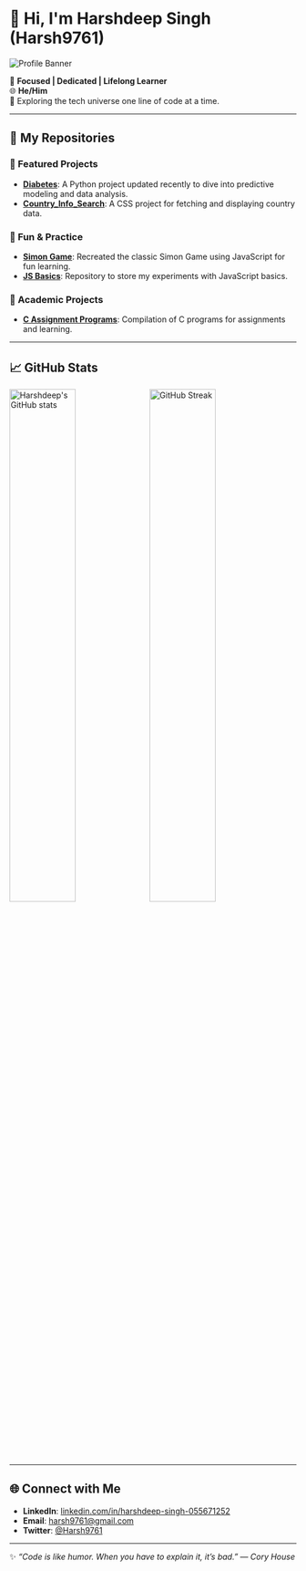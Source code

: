 # 👋 Hi, I'm Harshdeep Singh (Harsh9761)

![Profile Banner](githubbanner.jpg)

🎯 **Focused | Dedicated | Lifelong Learner**  
🌐 **He/Him**  
📍 Exploring the tech universe one line of code at a time.

---

## 📂 My Repositories

### 🚀 Featured Projects  
- **[Diabetes](https://github.com/Harsh9761/diabetes)**: A Python project updated recently to dive into predictive modeling and data analysis.  
- **[Country_Info_Search](https://github.com/Harsh9761/Country_Info_Search)**: A CSS project for fetching and displaying country data.  

### 🧩 Fun & Practice  
- **[Simon Game](https://github.com/Harsh9761/Simon_Game)**: Recreated the classic Simon Game using JavaScript for fun learning.  
- **[JS Basics](https://github.com/Harsh9761/JS-Basics)**: Repository to store my experiments with JavaScript basics.  

### 📜 Academic Projects  
- **[C Assignment Programs](https://github.com/Harsh9761/c-assignment-programs)**: Compilation of C programs for assignments and learning.  

---

## 📈 GitHub Stats  

<img src="https://github-readme-stats.vercel.app/api?username=Harsh9761&show_icons=true&theme=radical" alt="Harshdeep's GitHub stats" width="48%" />  
<img src="https://github-readme-streak-stats.herokuapp.com/?user=Harsh9761&theme=radical" alt="GitHub Streak" width="48%" />

---

## 🌐 Connect with Me  

- **LinkedIn**: [linkedin.com/in/harshdeep-singh-055671252](https://www.linkedin.com/in/harshdeep-singh-055671252/)  
- **Email**: harsh9761@gmail.com  
- **Twitter**: [@Harsh9761](https://twitter.com/Harsh9761)  

---

✨ _“Code is like humor. When you have to explain it, it’s bad.” — Cory House_  
